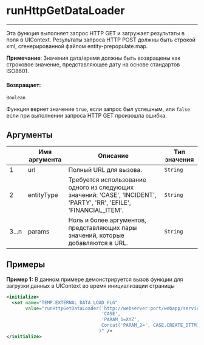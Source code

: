 # runHttpGetDataLoader

---

Эта функция выполняет запрос HTTP GET и загружает результаты в поля в UIContext.
Результаты запроса HTTP POST должны быть строкой xml, сгенерированной файлом entity-prepopulate.map.

**Примечание**: Значения дата/время должны быть возвращены как строковое значение, представляющее дату на основе стандартов ISO8601.

#### Возвращает:

`Boolean`

Функция вернет значение `true`, если запрос был успешным, или `false` если при выполнении запроса HTTP GET произошла ошибка.

## Аргументы

|  | Имя аргумента | Описание | Тип значения |
| --- | --- | --- | --- |
| 1 | url | Полный URL для вызова. | `String` |
| 2 | entityType | Требуется использование одного из следующих значений: 'CASE', 'INCIDENT', 'PARTY', 'RR', 'EFILE', 'FINANCIAL\_ITEM'. | `String` |
| 3...n | params | Ноль и более аргументов, представляющих пары значений, которые добавляются в URL. | `String` |

## Примеры

**Пример 1:** В данном примере демонстрируется вызов функции для загрузки данных в UIContext во время инициализации страницы
```xml
<initialize>
  <set name="TEMP.EXTERNAL_DATA_LOAD_FLG"
       value="runHttpGetDataLoader('http://webserver:port/webapp/services/data.xml',
                                   'CASE',
                                   'PARAM_1=XYZ',
                                   Concat('PARAM_2=', CASE.CREATE_DTTM)
                                  )" />
</initialize>
```

